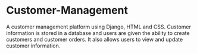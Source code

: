 # Customer-Management
A customer management platform using Django, HTML and CSS. Customer information is stored in a database and users are given the ability to create customers and customer orders. It also allows users to view and update customer information.



